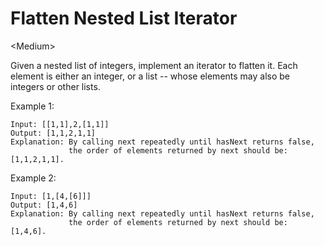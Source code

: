 # Flatten Nested List Iterator

\<Medium>

Given a nested list of integers, implement an iterator to flatten it. Each
element is either an integer, or a list -- whose elements may also be integers
or other lists.

Example 1:

```
Input: [[1,1],2,[1,1]]
Output: [1,1,2,1,1]
Explanation: By calling next repeatedly until hasNext returns false, 
             the order of elements returned by next should be: [1,1,2,1,1].
```

Example 2:

```
Input: [1,[4,[6]]]
Output: [1,4,6]
Explanation: By calling next repeatedly until hasNext returns false, 
             the order of elements returned by next should be: [1,4,6].
```
